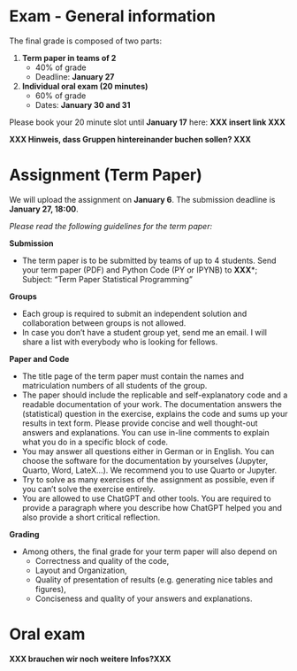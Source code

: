 # Exam - General information 

The final grade is composed of two parts: 
1. **Term paper in teams of 2**
    - 40% of grade
    - Deadline: **January 27**
2. **Individual oral exam (20 minutes)**
    - 60% of grade
    - Dates: **January 30 and 31**

Please book your 20 minute slot until **January 17** here: **XXX insert link XXX** 

**XXX Hinweis, dass Gruppen hintereinander buchen sollen? XXX**

# Assignment (Term Paper)

We will upload the assignment on **January 6**.
The submission deadline is **January 27, 18:00**.


*Please read the following guidelines for the term paper:*

**Submission**
- The term paper is to be submitted by teams of up to 4 students. Send your term paper (PDF) and Python Code (PY or IPYNB) to **XXX***; Subject: “Term Paper Statistical Programming”

**Groups**
- Each group is required to submit an independent solution and collaboration between groups is not allowed.
- In case you don’t have a student group yet, send me an email. I will share a list with everybody who is looking for fellows.


**Paper and Code**
- The title page of the term paper must contain the names and matriculation numbers of all students of the group.
- The paper should include the replicable and self-explanatory code and a readable documentation of your work. The documentation answers the (statistical) question in the exercise, explains the code and sums up your results in text form. Please provide concise and well thought-out answers and explanations. You can use in-line comments to explain what you do in a specific block of code.
- You may answer all questions either in German or in English. You can choose the software for the documentation by yourselves (Jupyter, Quarto, Word, LateX…). We recommend you to use Quarto or Jupyter.
- Try to solve as many exercises of the assignment as possible, even if you can’t solve the exercise entirely.
- You are allowed to use ChatGPT and other tools. You are required to provide a paragraph where you describe how ChatGPT helped you and also provide a short critical reflection.

**Grading**
- Among others, the final grade for your term paper will also depend on
    - Correctness and quality of the code,
    - Layout and Organization,
    - Quality of presentation of results (e.g. generating nice tables and figures),
    - Conciseness and quality of your answers and explanations.

# Oral exam 

**XXX brauchen wir noch weitere  Infos?XXX**